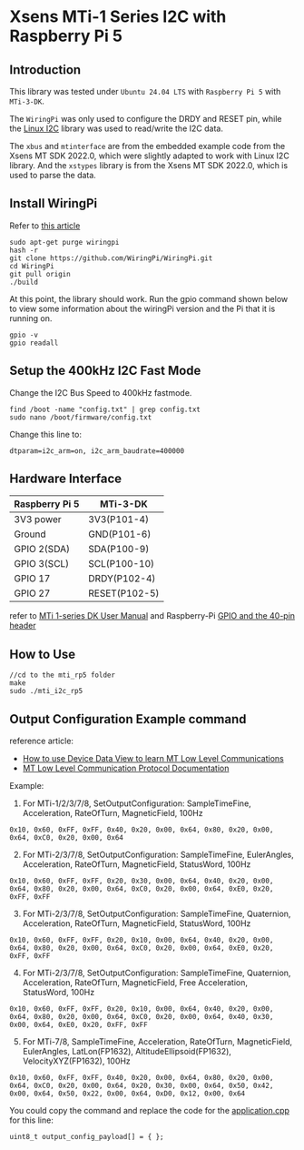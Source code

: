 # Xsens MTi-1 Series I2C with Raspberry Pi 5

## Introduction
This library was tested under `Ubuntu 24.04 LTS` with `Raspberry Pi 5` with `MTi-3-DK`. 

The `WiringPi` was only used to configure the DRDY and RESET pin, while the [Linux I2C](https://github.com/torvalds/linux/blob/master/include/uapi/linux/i2c-dev.h) library was used to read/write the I2C data. 

The `xbus` and `mtinterface` are from the embedded example code from the Xsens MT SDK 2022.0, which were slightly adapted to work with Linux I2C library. And the `xstypes` library is from the Xsens MT SDK 2022.0, which is used to parse the data.

## Install WiringPi

Refer to [this article](https://learn.sparkfun.com/tutorials/raspberry-gpio/c-wiringpi-setup)

```
sudo apt-get purge wiringpi
hash -r
git clone https://github.com/WiringPi/WiringPi.git
cd WiringPi
git pull origin
./build
```

At this point, the library should work. Run the gpio command shown below to view some information about the wiringPi version and the Pi that it is running on.
```
gpio -v
gpio readall
```

## Setup the 400kHz I2C Fast Mode

Change the I2C Bus Speed to 400kHz fastmode.
```
find /boot -name "config.txt" | grep config.txt
sudo nano /boot/firmware/config.txt
```
Change this line to:
```
dtparam=i2c_arm=on, i2c_arm_baudrate=400000
```

## Hardware Interface
| Raspberry Pi 5 | MTi-3-DK     |
| -------------- | ------------ |
| 3V3 power      | 3V3(P101-4)  |
| Ground         | GND(P101-6)  |
| GPIO 2(SDA)    | SDA(P100-9)  |
| GPIO 3(SCL)    | SCL(P100-10) |
| GPIO 17        | DRDY(P102-4)  |
| GPIO 27        | RESET(P102-5) |

refer to [MTi 1-series DK User Manual](https://mtidocs.movella.com/shield-board) and Raspberry-Pi [GPIO and the 40-pin header](https://www.raspberrypi.com/documentation/computers/raspberry-pi.html#gpio)

## How to Use
```
//cd to the mti_rp5 folder
make
sudo ./mti_i2c_rp5
```


## Output Configuration Example command

reference article:
- [How to use Device Data View to learn MT Low Level Communications](https://base.movella.com/s/article/article/How-to-use-Device-Data-View-to-learn-MT-Low-Level-Communications)
- [MT Low Level Communication Protocol Documentation](https://mtidocs.movella.com/mt-low-level-communication-protocol-documentation)

Example:
1) For MTi-1/2/3/7/8, SetOutputConfiguration: SampleTimeFine, Acceleration, RateOfTurn, MagneticField, 100Hz
```
0x10, 0x60, 0xFF, 0xFF, 0x40, 0x20, 0x00, 0x64, 0x80, 0x20, 0x00, 0x64, 0xC0, 0x20, 0x00, 0x64
```
2) For MTi-2/3/7/8, SetOutputConfiguration: SampleTimeFine, EulerAngles, Acceleration, RateOfTurn, MagneticField, StatusWord, 100Hz
```
0x10, 0x60, 0xFF, 0xFF, 0x20, 0x30, 0x00, 0x64, 0x40, 0x20, 0x00, 0x64, 0x80, 0x20, 0x00, 0x64, 0xC0, 0x20, 0x00, 0x64, 0xE0, 0x20, 0xFF, 0xFF
```
3) For MTi-2/3/7/8, SetOutputConfiguration: SampleTimeFine, Quaternion, Acceleration, RateOfTurn, MagneticField, StatusWord, 100Hz
```
0x10, 0x60, 0xFF, 0xFF, 0x20, 0x10, 0x00, 0x64, 0x40, 0x20, 0x00, 0x64, 0x80, 0x20, 0x00, 0x64, 0xC0, 0x20, 0x00, 0x64, 0xE0, 0x20, 0xFF, 0xFF
```
4) For MTi-2/3/7/8, SetOutputConfiguration: SampleTimeFine, Quaternion, Acceleration, RateOfTurn, MagneticField, Free Acceleration, StatusWord, 100Hz
```
0x10, 0x60, 0xFF, 0xFF, 0x20, 0x10, 0x00, 0x64, 0x40, 0x20, 0x00, 0x64, 0x80, 0x20, 0x00, 0x64, 0xC0, 0x20, 0x00, 0x64, 0x40, 0x30, 0x00, 0x64, 0xE0, 0x20, 0xFF, 0xFF
```
5) For MTi-7/8, SampleTimeFine, Acceleration, RateOfTurn, MagneticField, EulerAngles, LatLon(FP1632), AltitudeEllipsoid(FP1632), VelocityXYZ(FP1632), 100Hz
```
0x10, 0x60, 0xFF, 0xFF, 0x40, 0x20, 0x00, 0x64, 0x80, 0x20, 0x00, 0x64, 0xC0, 0x20, 0x00, 0x64, 0x20, 0x30, 0x00, 0x64, 0x50, 0x42, 0x00, 0x64, 0x50, 0x22, 0x00, 0x64, 0xD0, 0x12, 0x00, 0x64
```

You could copy the command and replace the code for the [application.cpp](./src/application.cpp) for this line:
```
uint8_t output_config_payload[] = { };
```
